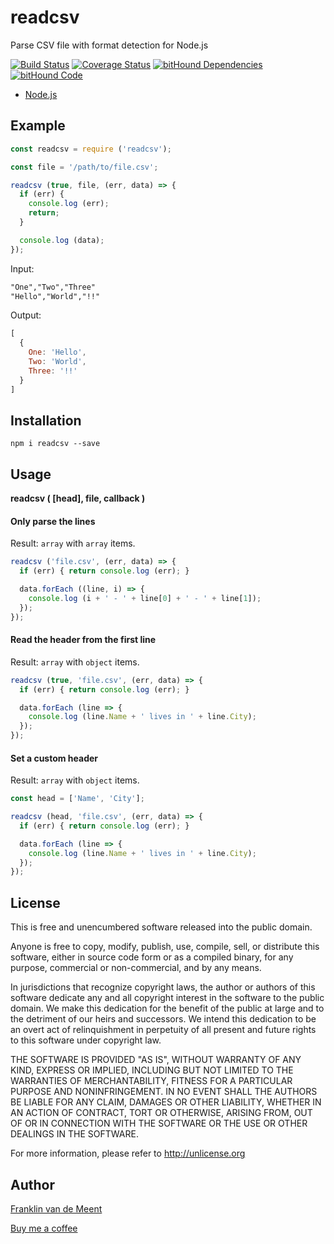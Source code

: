 # readcsv

Parse CSV file with format detection for Node.js

[![Build Status](https://travis-ci.org/fvdm/nodejs-readcsv?branch=master)](https://travis-ci.org/fvdm/nodejs-readcsv)
[![Coverage Status](https://coveralls.io/repos/github/fvdm/nodejs-readcsv/badge.svg?branch=master)](https://coveralls.io/github/fvdm/nodejs-readcsv?branch=master)
[![bitHound Dependencies](https://www.bithound.io/github/fvdm/nodejs-readcsv/badges/dependencies.svg)](https://www.bithound.io/github/fvdm/nodejs-readcsv/develop/dependencies/npm)
[![bitHound Code](https://www.bithound.io/github/fvdm/nodejs-readcsv/badges/code.svg)](https://www.bithound.io/github/fvdm/nodejs-readcsv)

* [Node.js](https://nodejs.org/)


## Example

```js
const readcsv = require ('readcsv');

const file = '/path/to/file.csv';

readcsv (true, file, (err, data) => {
  if (err) {
    console.log (err);
    return;
  }

  console.log (data);
});
```

Input:

```txt
"One","Two","Three"
"Hello","World","!!"
```

Output:

```js
[
  {
    One: 'Hello',
    Two: 'World',
    Three: '!!'
  }
]
```


## Installation

`npm i readcsv --save`


## Usage

**readcsv ( [head], file, callback )**


#### Only parse the lines

Result: `array` with `array` items.

```js
readcsv ('file.csv', (err, data) => {
  if (err) { return console.log (err); }

  data.forEach ((line, i) => {
    console.log (i + ' - ' + line[0] + ' - ' + line[1]);
  });
});
```


#### Read the header from the first line

Result: `array` with `object` items.

```js
readcsv (true, 'file.csv', (err, data) => {
  if (err) { return console.log (err); }

  data.forEach (line => {
    console.log (line.Name + ' lives in ' + line.City);
  });
});
```


#### Set a custom header

Result: `array` with `object` items.

```js
const head = ['Name', 'City'];

readcsv (head, 'file.csv', (err, data) => {
  if (err) { return console.log (err); }

  data.forEach (line => {
    console.log (line.Name + ' lives in ' + line.City);
  });
});
```


License
-------

This is free and unencumbered software released into the public domain.

Anyone is free to copy, modify, publish, use, compile, sell, or
distribute this software, either in source code form or as a compiled
binary, for any purpose, commercial or non-commercial, and by any
means.

In jurisdictions that recognize copyright laws, the author or authors
of this software dedicate any and all copyright interest in the
software to the public domain. We make this dedication for the benefit
of the public at large and to the detriment of our heirs and
successors. We intend this dedication to be an overt act of
relinquishment in perpetuity of all present and future rights to this
software under copyright law.

THE SOFTWARE IS PROVIDED "AS IS", WITHOUT WARRANTY OF ANY KIND,
EXPRESS OR IMPLIED, INCLUDING BUT NOT LIMITED TO THE WARRANTIES OF
MERCHANTABILITY, FITNESS FOR A PARTICULAR PURPOSE AND NONINFRINGEMENT.
IN NO EVENT SHALL THE AUTHORS BE LIABLE FOR ANY CLAIM, DAMAGES OR
OTHER LIABILITY, WHETHER IN AN ACTION OF CONTRACT, TORT OR OTHERWISE,
ARISING FROM, OUT OF OR IN CONNECTION WITH THE SOFTWARE OR THE USE OR
OTHER DEALINGS IN THE SOFTWARE.

For more information, please refer to <http://unlicense.org>


Author
------

[Franklin van de Meent](https://frankl.in)

[Buy me a coffee](https://ko-fi.com/franklin)
